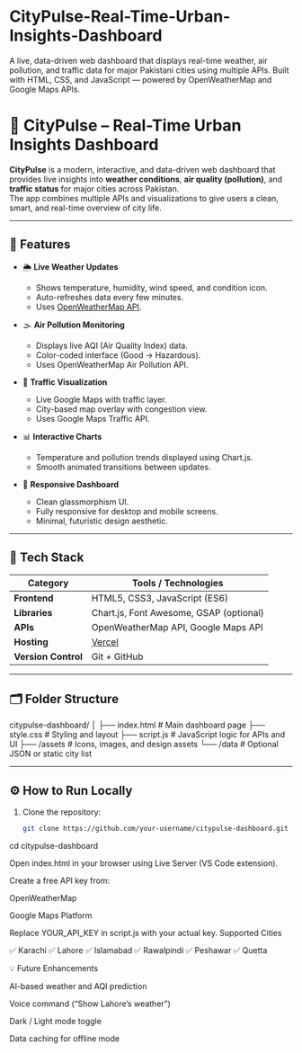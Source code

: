 # CityPulse-Real-Time-Urban-Insights-Dashboard
A live, data-driven web dashboard that displays real-time weather, air pollution, and traffic data for major Pakistani cities using multiple APIs. Built with HTML, CSS, and JavaScript — powered by OpenWeatherMap and Google Maps APIs.
# 🌆 CityPulse – Real-Time Urban Insights Dashboard

**CityPulse** is a modern, interactive, and data-driven web dashboard that provides live insights into **weather conditions**, **air quality (pollution)**, and **traffic status** for major cities across Pakistan.  
The app combines multiple APIs and visualizations to give users a clean, smart, and real-time overview of city life.

---

## 🚀 Features

- 🌦️ **Live Weather Updates**
  - Shows temperature, humidity, wind speed, and condition icon.
  - Auto-refreshes data every few minutes.
  - Uses [OpenWeatherMap API](https://openweathermap.org/api).

- 🌫️ **Air Pollution Monitoring**
  - Displays live AQI (Air Quality Index) data.
  - Color-coded interface (Good → Hazardous).
  - Uses OpenWeatherMap Air Pollution API.

- 🚗 **Traffic Visualization**
  - Live Google Maps with traffic layer.
  - City-based map overlay with congestion view.
  - Uses Google Maps Traffic API.

- 📊 **Interactive Charts**
  - Temperature and pollution trends displayed using Chart.js.
  - Smooth animated transitions between updates.

- 🧭 **Responsive Dashboard**
  - Clean glassmorphism UI.
  - Fully responsive for desktop and mobile screens.
  - Minimal, futuristic design aesthetic.

---

## 🧰 Tech Stack

| Category | Tools / Technologies |
|-----------|----------------------|
| **Frontend** | HTML5, CSS3, JavaScript (ES6) |
| **Libraries** | Chart.js, Font Awesome, GSAP (optional) |
| **APIs** | OpenWeatherMap API, Google Maps API |
| **Hosting** | [Vercel](https://vercel.com/) |
| **Version Control** | Git + GitHub |

---

## 🗂️ Folder Structure
citypulse-dashboard/
│
├── index.html # Main dashboard page
├── style.css # Styling and layout
├── script.js # JavaScript logic for APIs and UI
├── /assets # Icons, images, and design assets
└── /data # Optional JSON or static city list


---

## ⚙️ How to Run Locally

1. Clone the repository:
   ```bash
   git clone https://github.com/your-username/citypulse-dashboard.git


cd citypulse-dashboard

Open index.html in your browser using Live Server (VS Code extension).

Create a free API key from:

OpenWeatherMap

Google Maps Platform

Replace YOUR_API_KEY in script.js with your actual key.
Supported Cities

✅ Karachi
✅ Lahore
✅ Islamabad
✅ Rawalpindi
✅ Peshawar
✅ Quetta

💡 Future Enhancements

AI-based weather and AQI prediction

Voice command (“Show Lahore’s weather”)

Dark / Light mode toggle

Data caching for offline mode
